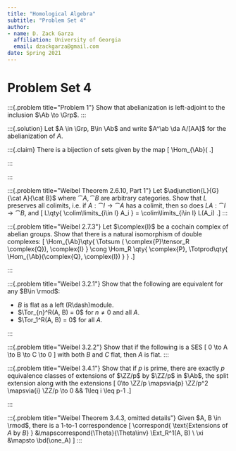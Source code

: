 ```yaml
---
title: "Homological Algebra"
subtitle: "Problem Set 4"
author:
- name: D. Zack Garza
  affiliation: University of Georgia 
  email: dzackgarza@gmail.com 
date: Spring 2021
---
```


# Problem Set 4

:::{.problem title="Problem 1"}
Show that abelianization is left-adjoint to the inclusion $\Ab \to \Grp$.
:::


:::{.solution}
Let $A \in \Grp, B\in \Ab$ and write $A^\ab \da A/[AA]$ for the abelianization of $A$. 

:::{.claim}
There is a bijection of sets given by the map
\[
\Hom_{\Ab}(
.\]

:::

:::


:::{.problem title="Weibel Theorem 2.6.10, Part 1"}
Let $\adjunction{L}{G}{\cat A}{\cat B}$ where $\cat{A}, \cat{B}$ are arbitrary categories.
Show that $L$ preserves all colimits, i.e. if $A: \cat I\to \cat A$ has a colimit, then so does $LA: \cat I \to \cat B$, and
\[
L\qty{ \colim\limits_{i\in I} A_i } = \colim\limits_{i\in I} L(A_i)
.\]
:::

:::{.problem title="Weibel 2.7.3"}
Let $\complex{I}$ be a cochain complex of abelian groups.
Show that there is a natural isomorphism of double complexes:
\[
\Hom_{\Ab}\qty{ \Totsum ( \complex{P}\tensor_R \complex{Q}), \complex{I} }
\cong
\Hom_R \qty{ \complex{P}, \Totprod\qty{ \Hom_{\Ab}(\complex{Q}, \complex{I}) }  } 
.\]

:::

:::{.problem title="Weibel 3.2.1"}
Show that the following are equivalent for any $B\in \rmod$:

- $B$ is flat as a left \(R\dash\)module.
- $\Tor_{n}^R(A, B) = 0$ for $n\neq 0$ and all $A$.
- $\Tor_1^R(A, B) = 0$ for all $A$.

:::

:::{.problem title="Weibel 3.2.2"}
Show that if the following is a SES
\[
0 \to A \to B \to C \to 0
\]
with both $B$ and $C$ flat, then $A$ is flat.
:::

:::{.problem title="Weibel 3.4.1"}
Show that if $p$ is prime, there are exactly $p$ equivalence classes of extensions of $\ZZ/p$ by $\ZZ/p$ in $\Ab$, the split extension along with the extensions 
\[
0\to \ZZ/p \mapsvia{p} \ZZ/p^2 \mapsvia{i} \ZZ/p \to 0 && 1\leq i \leq p-1
.\]


:::

:::{.problem title="Weibel Theorem 3.4.3, omitted details"}
Given $A, B \in \rmod$, there is a 1-to-1 correspondence 
\[
\correspond{
  \text{Extensions of $A$ by $B$}
}
&\mapscorrespond{\Theta}{\Theta\inv}
\Ext_R^1(A, B) \\
\xi &\mapsto \bd(\one_A)
\]
:::



